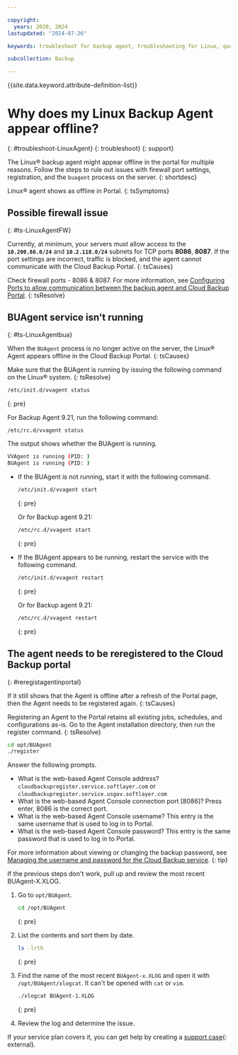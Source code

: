 ```yaml
---

copyright:
  years: 2020, 2024
lastupdated: "2024-07-26"

keywords: troubleshoot for backup agent, troubleshooting for Linux, question about backup agent, troubleshooting backup, backup agent offline

subcollection: Backup

---
```


{{site.data.keyword.attribute-definition-list}}

# Why does my Linux Backup Agent appear offline?
{: #troubleshoot-LinuxAgent}
{: troubleshoot}
{: support}

The Linux&reg; backup agent might appear offline in the portal for multiple reasons. Follow the steps to rule out issues with firewall port settings, registration, and the `buagent` process on the server.
{: shortdesc}

Linux&reg; agent shows as offline in Portal.
{: tsSymptoms}

## Possible firewall issue
{: #ts-LinuxAgentFW}

Currently, at minimum, your servers must allow access to the **`10.200.86.0/24`** and **`10.2.118.0/24`** subnets for TCP ports **8086**, **8087**. If the port settings are incorrect, traffic is blocked, and the agent cannot communicate with the Cloud Backup Portal.
{: tsCauses}

Check firewall ports - 8086 & 8087. For more information, see [Configuring Ports to allow communication between the backup agent and Cloud Backup Portal](/docs/Backup?topic=Backup-portinfo).
{: tsResolve}

## BUAgent service isn't running
{: #ts-LinuxAgentbua}

When the `BUAgent` process is no longer active on the server, the Linux&reg; Agent appears offline in the Cloud Backup Portal.
{: tsCauses}

Make sure that the BUAgent is running by issuing the following command on the Linux&reg; system.
{: tsResolve}

```sh
/etc/init.d/vvagent status
```
{: pre}

For Backup Agent 9.21, run the following command:

```sh
/etc/rc.d/vvagent status
```

The output shows whether the BUAgent is running.
```sh
VVAgent is running (PID: )
BUAgent is running (PID: )
```

* If the BUAgent is not running, start it with the following command.
   ```sh
   /etc/init.d/vvagent start
   ```
   {: pre}

   Or for Backup agent 9.21:

   ```sh
   /etc/rc.d/vvagent start
   ```
   {: pre}

* If the BUAgent appears to be running, restart the service with the following command.
   ```sh
   /etc/init.d/vvagent restart
   ```
   {: pre}

   Or for Backup agent 9.21:

   ```sh
   /etc/rc.d/vvagent restart
   ```
   {: pre}

## The agent needs to be reregistered to the Cloud Backup portal
{: #reregistagentinportal}

If it still shows that the Agent is offline after a refresh of the Portal page, then the Agent needs to be registered again.
{: tsCauses}

Registering an Agent to the Portal retains all existing jobs, schedules, and configurations as-is. Go to the Agent installation directory, then run the register command.
{: tsResolve}

```sh
cd opt/BUAgent
./register
```

Answer the following prompts.
* What is the web-based Agent Console address? `cloudbackupregister.service.softlayer.com` or `cloudbackupregister.service.usgov.softlayer.com`
* What is the web-based Agent Console connection port [8086]? Press enter, 8086 is the correct port.
* What is the web-based Agent Console username? This entry is the same username that is used to log in to Portal.
* What is the web-based Agent Console password? This entry is the same password that is used to log in to Portal.

For more information about viewing or changing the backup password, see [Managing the username and password for the Cloud Backup service](/docs/Backup?topic=Backup-changePassword).
{: tip}

If the previous steps don't work, pull up and review the most recent BUAgent-X.XLOG.

1. Go to `opt/BUAgent`.
   ```sh
   cd /opt/BUAgent
   ```
   {: pre}

2.  List the contents and sort them by date.
    ```sh
    ls -lrth
    ```
    {: pre}

3. Find the name of the most recent `BUAgent-x.XLOG` and open it with `/opt/BUAgent/xlogcat`. It can't be opened with `cat` or `vim`.
   ```sh
   ./xlogcat BUAgent-1.XLOG
   ```
   {: pre}

4. Review the log and determine the issue.

If your service plan covers it, you can get help by creating a [support case](https://cloud.ibm.com/unifiedsupport/supportcenter){: external}.
